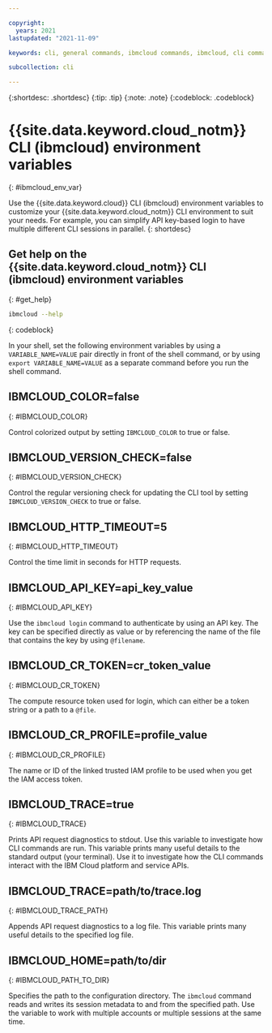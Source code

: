 ```yaml
---

copyright:
  years: 2021
lastupdated: "2021-11-09"

keywords: cli, general commands, ibmcloud commands, ibmcloud, cli commands, update, environment variables

subcollection: cli

---
```



{:shortdesc: .shortdesc}
{:tip: .tip}
{:note: .note}
{:codeblock: .codeblock}

# {{site.data.keyword.cloud_notm}} CLI (ibmcloud) environment variables
{: #ibmcloud_env_var}

Use the {{site.data.keyword.cloud}} CLI (ibmcloud) environment variables to customize your {{site.data.keyword.cloud_notm}} CLI environment to suit your needs. For example, you can simplify API key-based login to have multiple different CLI sessions in parallel.
{: shortdesc}

## Get help on the {{site.data.keyword.cloud_notm}} CLI (ibmcloud) environment variables
{: #get_help}

```bash
ibmcloud --help
```
{: codeblock}

In your shell, set the following environment variables by using a `VARIABLE_NAME=VALUE` pair directly in front of the shell command, or by using `export VARIABLE_NAME=VALUE` as a separate command before you run the shell command. 

## IBMCLOUD_COLOR=false
{: #IBMCLOUD_COLOR}

Control colorized output by setting `IBMCLOUD_COLOR` to true or false.

## IBMCLOUD_VERSION_CHECK=false
{: #IBMCLOUD_VERSION_CHECK}

Control the regular versioning check for updating the CLI tool by setting `IBMCLOUD_VERSION_CHECK` to true or false.

## IBMCLOUD_HTTP_TIMEOUT=5
{: #IBMCLOUD_HTTP_TIMEOUT}

Control the time limit in seconds for HTTP requests.

## IBMCLOUD_API_KEY=api_key_value
{: #IBMCLOUD_API_KEY}

Use the `ibmcloud login` command to authenticate by using an API key. The key can be specified directly as value or by referencing the name of the file that contains the key by using `@filename`.

## IBMCLOUD_CR_TOKEN=cr_token_value
{: #IBMCLOUD_CR_TOKEN}

The compute resource token used for login, which can either be a token string or a path to a `@file`.

## IBMCLOUD_CR_PROFILE=profile_value
{: #IBMCLOUD_CR_PROFILE}

The name or ID of the linked trusted IAM profile to be used when you get the IAM access token.

## IBMCLOUD_TRACE=true
{: #IBMCLOUD_TRACE}

Prints API request diagnostics to stdout. Use this variable to investigate how CLI commands are run. This variable prints many useful details to the standard output (your terminal). Use it to investigate how the CLI commands interact with the IBM Cloud platform and service APIs. 

## IBMCLOUD_TRACE=path/to/trace.log
{: #IBMCLOUD_TRACE_PATH}

Appends API request diagnostics to a log file. This variable prints many useful details to the specified log file. 

## IBMCLOUD_HOME=path/to/dir
{: #IBMCLOUD_PATH_TO_DIR}

Specifies the path to the configuration directory. The `ibmcloud` command reads and writes its session metadata to and from the specified path. Use the variable to work with multiple accounts or multiple sessions at the same time. 
